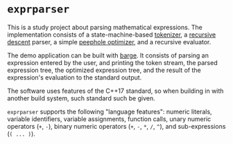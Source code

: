 # `exprparser`

This is a study project about parsing mathematical expressions. The
implementation consists of a state-machine-based
[tokenizer](https://en.wikipedia.org/wiki/Lexical_analysis), a
[recursive descent](https://en.wikipedia.org/wiki/Recursive_descent_parser)
parser, a simple
[peephole optimizer](https://en.wikipedia.org/wiki/Peephole_optimization), and a
recursive evaluator.

The demo application can be built with
[barge](https://github.com/dfintha/barge).
It consists of parsing an expression entered by the user, and printing the
token stream, the parsed expression tree, the optimized expression tree, and
the result of the expression's evaluation to the standard output.

The software uses features of the C++17 standard, so when building in with
another build system, such standard such be given.

`exprparser` supports the following "language features": numeric literals,
variable identifiers, variable assignments, function calls, unary numeric
operators (`+`, `-`), binary numeric operators (`+`, `-`, `*`, `/`, `^`), and
sub-expressions (`( ... )`).

